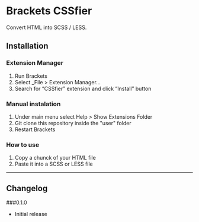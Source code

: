 Brackets CSSfier
====================

Convert HTML into SCSS / LESS.

## Installation ##

### Extension Manager
1. Run Brackets
2. Select _File > Extension Manager...
3. Search for “CSSfier” extension and click “Install” button

### Manual instalation
1. Under main menu select Help > Show Extensions Folder
2. Git clone this repository inside the "user" folder
3. Restart Brackets

### How to use
1. Copy a chunck of your HTML file
2. Paste it into a SCSS or LESS file

----------------

## Changelog ##

###0.1.0
- Initial release
